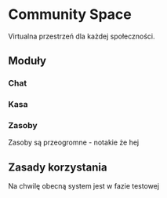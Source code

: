 # Community Space

Virtualna przestrzeń dla każdej społeczności.

## Moduły

### Chat

### Kasa

### Zasoby

Zasoby są przeogromne - notakie że hej

## Zasady korzystania

Na chwilę obecną system jest w fazie testowej
